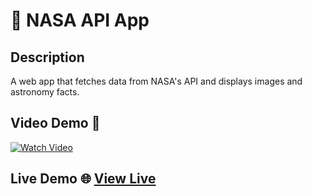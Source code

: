 <!-- PROJECT_METADATA
{
  "title": "NASA API App",
  "description": "A web app that fetches data from NASA's API and displays images and astronomy facts of the day.",
  "video": "https://github.com/FerRuizDevp/outer-space-pod-react-app/releases/download/v1.0-video/project-2.mp4",
  "githubLink": "https://github.com/FerRuizDevp/outer-space-pod-react-app",
  "netlifyLink": "https://outer-space-pod-react-app.netlify.app/",
  "tags": ["HTML", "CSS", "JavaScript", "React", "API", "Vite-project", "react-app", "dynamic-design"]
}
-->
# 🚀 NASA API App

## Description
A web app that fetches data from NASA's API and displays images and astronomy facts.

## Video Demo 🎥
[![Watch Video](https://img.youtube.com/vi/bTwF_-ll710/0.jpg)](https://youtu.be/bTwF_-ll710)

## Live Demo 🌐 [View Live](https://outer-space-pod-react-app.netlify.app/)

